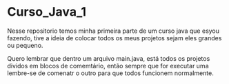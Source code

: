 # Curso_Java_1 

Nesse repositorio temos minha primeira parte de um curso java que esyou fazendo, tive a ideia de colocar todos os meus projetos sejam eles grandes ou pequeno.

Quero lembrar que dentro um  arquivo main.java, está todos os projetos dividos em blocos de comemtário, então sempre que for executar uma lembre-se de comenatr o outro para que todos funcionem normalmente.

